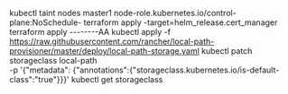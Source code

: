 kubectl taint nodes master1 node-role.kubernetes.io/control-plane:NoSchedule-
terraform apply -target=helm_release.cert_manager
terraform apply
--------AA
kubectl apply -f https://raw.githubusercontent.com/rancher/local-path-provisioner/master/deploy/local-path-storage.yaml
kubectl patch storageclass local-path \
  -p '{"metadata": {"annotations":{"storageclass.kubernetes.io/is-default-class":"true"}}}'
kubectl get storageclass
